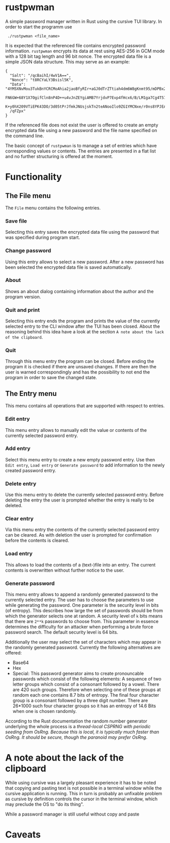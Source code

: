 # rustpwman

A simple password manager written in Rust using the cursive TUI library. In order to start the programm use

```
 ./rustpwman <file_name>
```

It is expected that the referenced file contains encrypted password information. `rustpwman` encrypts its
data at rest using AES-256 in GCM mode with a 128 bit tag length and 96 bit nonce. The encrypted data file is a simple
JSON data structure. This may serve as an example:

```
{
  "Salt": "/qcBaihI/4wV1A==",
  "Nonce": "t8RCYaLY3Bsisl5K",
  "Data": "4YM5XNvMou3TukBnYCRCMoAhia2jaoBfyRIr+aGJ0dTrZTtiah4dm6W8gKnmt95/mDPBx2E+5Hy8cxzef4vOM0vTjy/2H9EFgpO5m7onxJTzBOgjqtnE4lH6vLiYJ+
  FN6GW+68Y1X7OgifCln8nP4D++u4vJnZEYgiAMB7YrjdvP7Evp4fHcx6/B/LM1ga7Cg4T57/a8SG7wK7hlBY+CUoVH9HKjzEZAMPyuyai/ZQMjgG1w9Bpn5zNnjntTn/
  K+y0hX209VTiEPK43DO/3d05tPrJfmkJNUsjskTn2teANooIlo9ZG1YMCNxe/r0ns8YPJEAlgS2R5HSNBodqgIiFcqQ9mSuta4iwaBG+DAZ5KHmVooLZ+L0djsgKtbEGVjjIVsaO
  /qFZpx"
}
 ```

If the referenced file does not exist the user is offered to create an empty encrypted data file using a new password and the file name specified on the command line.

The basic concept of `rustpwman` is to manage a set of entries which have corresponding values or contents. The entries are presented in a flat list and no further structuring is offered at the moment.

# Functionality

## The File menu
The `File` menu contains the following entries.

### Save file

Selecting this entry saves the encrypted data file using the password that was specified during program start.

### Change password

Using this entry allows to select a new password. After a new password has been selected the encrypted data file is saved
automatically.

### About

Shows an about dialog containing information about the author and the program version.

### Quit and print

Selecting this entry ends the program and prints the value of the currently selected entry to the CLI window after
the TUI has been closed. About the reasoning behind this idea have a look at the section `A note about the lack of the clipboard`. 

### Quit

Through this menu entry the program can be closed. Before ending the program it is checked if there are unsaved changes.
If there are then the user is warned correspondingly and has the possibility to not end the program in order to save the
changed state. 

## The Entry menu

This menu contains all operations that are supported with respect to entries.

### Edit entry

This menu entry allows to manually edit the value or contents of the currently selected password entry. 

### Add entry

Select this menu entry to create a new empty password entry. Use then `Edit entry`, `Load entry` or `Generate password`
to add information to the newly created password entry.

### Delete entry 

Use this menu entry to delete the currently selected password entry. Before deleting the entry the user is prompted whether the entry is 
really to be deleted. 

### Clear entry

Via this menu entry the contents of the currently selected password entry can be cleared. As with deletion the user is prompted
for confirmation before the contents is cleared.

### Load entry

This allows to load the contents of a (text-)file into an entry. The current contents is overwritten without further notice to the user.

### Generate password

This menu entry allows to append a randomly generated password to the currently selected entry. The user has to choose the
parameters to use while generating the password. One parameter is the security level in bits (of entropy). This describes how large the set of passwords should be from which the generator selects one at random. A security level of `k` bits means that there are `2**k` passwords to choose from. This parameter in essence determines the difficulty for an attacker when performing a brute force password search. The default
security level is 64 bits.

Additionally the user may select the set of characters which may appear in the randomly generated password. Currently the following alternatives are offered:

- Base64
- Hex
- Special: This password generator aims to create pronouncable passwords which consist of the following elements: A sequence of two letter groups which consist of a consonant followed by a vowel. There are 420 such groups. Therefore when selecting one of these groups at random each one contains 8.7 bits of entropy. The final four character group is a consonant followed by a three digit number. There are 26*1000 such four character groups so it has an entropy of 14.6 Bits when one is chosen randomly.

According to the Rust documentation the random number generator underlying the whole process is a *thread-local CSPRNG with periodic seeding from OsRng. Because this is local, it is typically much faster than OsRng. It should be secure, though the paranoid may prefer OsRng*.

# A note about the lack of the clipboard

While using cursive was a largely pleasant experience it has to be noted that copying and pasting text is not possible in a terminal window while the cursive application is running. This in turn is probably an unfixable problem as cursive by definition controls the cursor in the terminal window, which may preclude the OS to "do its thing". 

While a password manager is still useful without copy and paste

# Caveats
